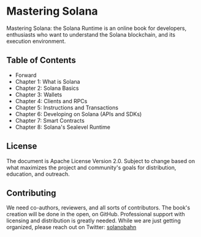 # Mastering Solana
Mastering Solana: the Solana Runtime is an online book for developers, enthusiasts who want to understand the Solana blockchain, and its execution environment.

## Table of Contents
* Forward
* Chapter 1: What is Solana 
* Chapter 2: Solana Basics
* Chapter 3: Wallets
* Chapter 4: Clients and RPCs
* Chapter 5: Instructions and Transactions
* Chapter 6: Developing on Solana (APIs and SDKs)
* Chapter 7: Smart Contracts
* Chapter 8: Solana's Sealevel Runtime 

## License
The document is Apache License Version 2.0. Subject to change based on what maximizes the project and community's goals for distribution, education, and outreach. 

## Contributing
We need co-authors, reviewers, and all sorts of contributors. The book's creation will be done in the open, on GitHub. Professional support with licensing and distribution is greatly needed.
While we are just getting organized, please reach out on Twitter: [solanobahn](https://twitter.com/solanobahn) 

